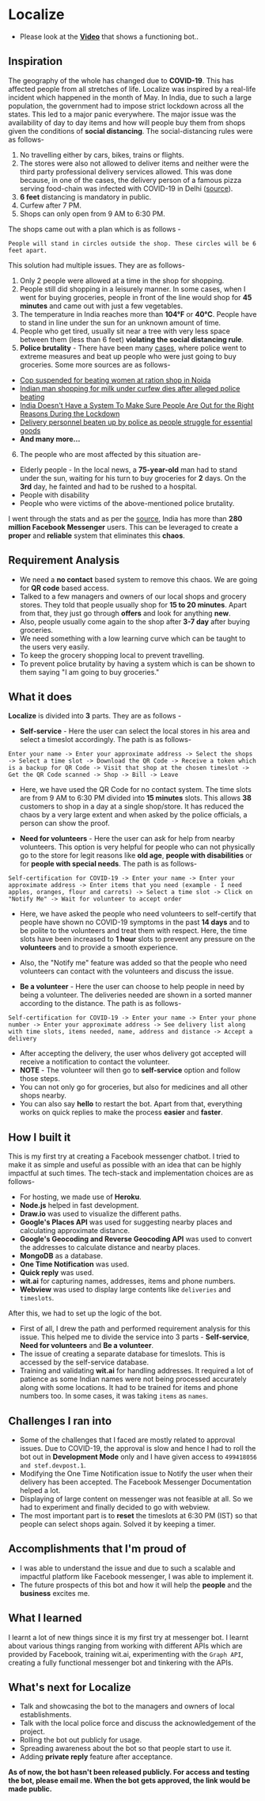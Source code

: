 # Localize
* Please look at the **[Video](https://youtu.be/-1lEZMz2ngQ)** that shows a functioning bot..
## Inspiration
The geography of the whole has changed due to **COVID-19**. This has affected people from all stretches of life. Localize was inspired by a real-life incident which happened in the month of May. In India, due to such a large population, the government had to impose strict lockdown across all the states. This led to a major panic everywhere. The major issue was the availability of day to day items and how will people buy them from shops given the conditions of **social distancing**.
The social-distancing rules were as follows-
1. No travelling either by cars, bikes, trains or flights.
2. The stores were also not allowed to deliver items and neither were the third party professional delivery services allowed. This was done because, in one of the cases, the delivery person of a famous pizza serving food-chain was infected with COVID-19 in Delhi ([source](https://www.indiatoday.in/india/story/delhi-pizza-delivery-boy-tests-positive-for-coronavirus-1667501-2020-04-16)).
3. **6 feet** distancing is mandatory in public.
4. Curfew after 7 PM.
5. Shops can only open from 9 AM to 6:30 PM.

The shops came out with a plan which is as follows - 

`People will stand in circles outside the shop. These circles will be 6 feet apart.`

This solution had multiple issues. They are as follows-
1. Only 2 people were allowed at a time in the shop for shopping.
2. People still did shopping in a leisurely manner. In some cases, when I went for buying groceries, people in front of the line would shop for **45 minutes** and came out with just a few vegetables.
3. The temperature in India reaches more than **104°F** or **40°C**. People have to stand in line under the sun for an unknown amount of time.
4. People who get tired, usually sit near a tree with very less space between them (less than 6 feet) **violating the social distancing rule**.
5. **Police brutality** - There have been many [cases](https://www.newindianexpress.com/cities/chennai/2020/mar/26/chennai-cops-harass-beat-up-residents-stepping-out-to-buy-groceries-amid-covid-19-lockdown-2121908.html), where police went to extreme measures and beat up people who were just going to buy groceries. Some more sources are as follows-
  * [Cop suspended for beating women at ration shop in Noida](https://www.newindianexpress.com/nation/2020/may/16/covid-19-lockdown-cop-suspended-for-beating-women-at-ration-shop-in-noida-2144240.html)
  * [Indian man shopping for milk under curfew dies after alleged police beating](https://www.telegraph.co.uk/news/2020/03/26/indian-man-shopping-groceries-curfew-dies-police-beating/)
  * [India Doesn't Have a System To Make Sure People Are Out for the Right Reasons During the Lockdown](https://www.vice.com/en_in/article/3a8e9v/india-lockdown-police-beating-essential-shoppers-doctors)
  * [Delivery personnel beaten up by police as people struggle for essential goods](https://yourstory.com/2020/03/coronavirus-lockdown-essential-goods-delivery-police-harassment)
  * **And many more...**
6. The people who are most affected by this situation are-
  * Elderly people - In the local news, a **75-year-old** man had to stand under the sun, waiting for his turn to buy groceries for **2** days. On the **3rd** day, he fainted and had to be rushed to a hospital.
  * People with disability
  * People who were victims of the above-mentioned police brutality.

I went through the stats and as per the [source](https://napoleoncat.com/stats/messenger-users-in-india/2020/05), India has more than **280 million Facebook Messenger** users. This can be leveraged to create a **proper** and **reliable** system that eliminates this **chaos**.

## Requirement Analysis
* We need a **no contact** based system to remove this chaos. We are going for **QR code** based access.
* Talked to a few managers and owners of our local shops and grocery stores. They told that people usually shop for **15 to 20 minutes**. Apart from that, they just go through **offers** and look for anything **new**.
* Also, people usually come again to the shop after **3-7 day** after buying groceries.
* We need something with a low learning curve which can be taught to the users very easily.
* To keep the grocery shopping local to prevent travelling.
* To prevent police brutality by having a system which is can be shown to them saying "I am going to buy groceries."

## What it does
**Localize** is divided into **3** parts. They are as follows - 
* **Self-service** - Here the user can select the local stores in his area and select a timeslot accordingly. The path is as follows-

```
Enter your name -> Enter your approximate address -> Select the shops -> Select a time slot -> Download the QR Code -> Receive a token which is a backup for QR Code -> Visit that shop at the chosen timeslot -> Get the QR Code scanned -> Shop -> Bill -> Leave
```

  * Here, we have used the QR Code for no contact system. The time slots are from 9 AM to 6:30 PM divided into **15 minutes** slots. This allows **38** customers to shop in a day at a single shop/store. It has reduced the chaos by a very large extent and when asked by the police officials, a person can show the proof.

* **Need for volunteers** - Here the user can ask for help from nearby volunteers. This option is very helpful for people who can not physically go to the store for legit reasons like **old age**, **people with disabilities** or for **people with special needs**. The path is as follows-

```
Self-certification for COVID-19 -> Enter your name -> Enter your approximate address -> Enter items that you need (example - I need apples, oranges, flour and carrots) -> Select a time slot -> Click on "Notify Me" -> Wait for volunteer to accept order
```

  * Here, we have asked the people who need volunteers to self-certify that people have shown no COVID-19 symptoms in the past **14 days** and to be polite to the volunteers and treat them with respect. Here, the time slots have been increased to **1 hour** slots to prevent any pressure on the **volunteers** and to provide a smooth experience.
  * Also, the "Notify me" feature was added so that the people who need volunteers can contact with the volunteers and discuss the issue.

* **Be a volunteer** - Here the user can choose to help people in need by being a volunteer. The deliveries needed are shown in a sorted manner according to the distance. The path is as follows-

```
Self-certification for COVID-19 -> Enter your name -> Enter your phone number -> Enter your approximate address -> See delivery list along with time slots, items needed, name, address and distance -> Accept a delivery
```

  * After accepting the delivery, the user whos delivery got accepted will receive a notification to contact the volunteer.
  * **NOTE** - The volunteer will then go to **self-service** option and follow those steps.
  * You can not only go for groceries, but also for medicines and all other shops nearby.
  * You can also say **hello** to restart the bot. Apart from that, everything works on quick replies to make the process **easier** and **faster**.

## How I built it
This is my first try at creating a Facebook messenger chatbot. I tried to make it as simple and useful as possible with an idea that can be highly impactful at such times. The tech-stack and implementation choices are as follows-
* For hosting, we made use of **Heroku**.
* **Node.js** helped in fast development.
* **Draw.io** was used to visualize the different paths.
* **Google's Places API** was used for suggesting nearby places and calculating approximate distance.
* **Google's Geocoding and Reverse Geocoding API** was used to convert the addresses to calculate distance and nearby places.
* **MongoDB** as a database.
* **One Time Notification** was used.
* **Quick reply** was used.
* **wit.ai** for capturing names, addresses, items and phone numbers.
* **Webview** was used to display large contents like `deliveries` and `timeslots`.

After this, we had to set up the logic of the bot.
* First of all, I drew the path and performed requirement analysis for this issue. This helped me to divide the service into 3 parts - **Self-service**, **Need for volunteers** and **Be a volunteer**.
* The issue of creating a separate database for timeslots. This is accessed by the self-service database.
* Training and validating **wit.ai** for handling addresses. It required a lot of patience as some Indian names were not being processed accurately along with some locations. It had to be trained for items and phone numbers too. In some cases, it was taking `items` as `names`.

## Challenges I ran into
* Some of the challenges that I faced are mostly related to approval issues. Due to COVID-19, the approval is slow and hence I had to roll the bot out in **Development Mode** only and I have given access to `499418056 and stef.devpost.1`.
* Modifying the One Time Notification issue to Notify the user when their delivery has been accepted. The Facebook Messenger Documentation helped a lot.
* Displaying of large content on messenger was not feasible at all. So we had to experiment and finally decided to go with webview.
* The most important part is to **reset** the timeslots at 6:30 PM (IST) so that people can select shops again. Solved it by keeping a timer.

## Accomplishments that I'm proud of
* I was able to understand the issue and due to such a scalable and impactful platform like Facebook messenger, I was able to implement it.
* The future prospects of this bot and how it will help the **people** and the **business** excites me.

## What I learned
I learnt a lot of new things since it is my first try at messenger bot. I learnt about various things ranging from working with different APIs which are provided by Facebook, training wit.ai, experimenting with the `Graph API`, creating a fully functional messenger bot and tinkering with the APIs.

## What's next for Localize
* Talk and showcasing the bot to the managers and owners of local establishments.
* Talk with the local police force and discuss the acknowledgement of the project.
* Rolling the bot out publicly for usage.
* Spreading awareness about the bot so that people start to use it.
* Adding **private reply** feature after acceptance.

**As of now, the bot hasn't been released publicly. For access and testing the bot, please email me. When the bot gets approved, the link would be made public.**
